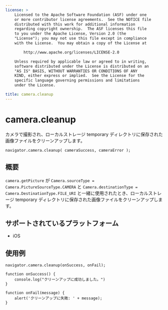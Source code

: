 ```yaml
---
license: >
    Licensed to the Apache Software Foundation (ASF) under one
    or more contributor license agreements.  See the NOTICE file
    distributed with this work for additional information
    regarding copyright ownership.  The ASF licenses this file
    to you under the Apache License, Version 2.0 (the
    "License"); you may not use this file except in compliance
    with the License.  You may obtain a copy of the License at

        http://www.apache.org/licenses/LICENSE-2.0

    Unless required by applicable law or agreed to in writing,
    software distributed under the License is distributed on an
    "AS IS" BASIS, WITHOUT WARRANTIES OR CONDITIONS OF ANY
    KIND, either express or implied.  See the License for the
    specific language governing permissions and limitations
    under the License.

title: camera.cleanup
---
```


camera.cleanup
=================

カメラで撮影され、ローカルストレージ temporary ディレクトリに保存された画像ファイルをクリーンアップします。

    navigator.camera.cleanup( cameraSuccess, cameraError );

概要
-----------

`camera.getPicture` が `Camera.sourceType = Camera.PictureSourceType.CAMERA` と `Camera.destinationType = Camera.DestinationType.FILE_URI` と一緒に使用されたとき、ローカルストレージ temporary ディレクトリに保存された画像ファイルをクリーンアップします。


サポートされているプラットフォーム
-------------------

- iOS


使用例
-------------

    navigator.camera.cleanup(onSuccess, onFail);

    function onSuccess() {
        console.log("クリーンアップに成功しました。")
    }

    function onFail(message) {
        alert('クリーンアップに失敗: ' + message);
    }
